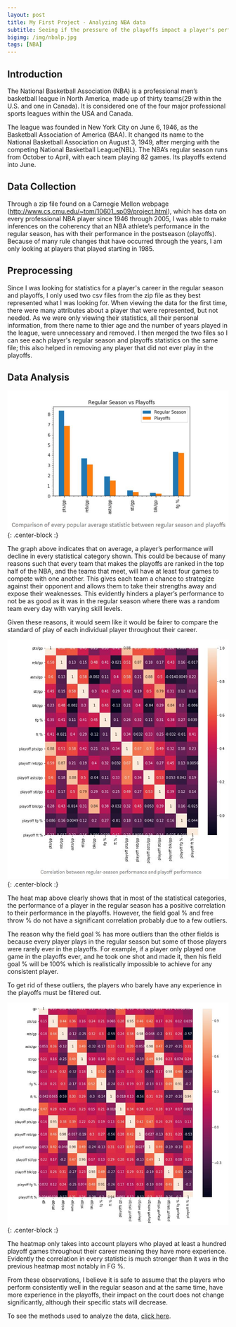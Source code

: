 ```yaml
---
layout: post
title: My First Project - Analyzing NBA data
subtitle: Seeing if the pressure of the playoffs impact a player's performance
bigimg: /img/nbalp.jpg
tags: [NBA]
---
```


## Introduction
The National Basketball Association (NBA) is a professional men’s basketball league in North America, made up of thirty teams(29 within the U.S. and one in Canada). It is considered one of the four major professional sports leagues within the USA and Canada.

The league was founded in New York City on June 6, 1946, as the Basketball Association of America (BAA). It changed its name to the National Basketball Association on August 3, 1949, after merging with the competing National Basketball League(NBL). The NBA’s regular season runs from October to April, with each team playing 82 games. Its playoffs extend into June.

## Data Collection
Through a zip file found on a Carnegie Mellon webpage (http://www.cs.cmu.edu/~tom/10601_sp09/project.html), which has data on every professional NBA player since 1946 through 2005, I was able to make inferences on the coherency that an NBA athlete’s performance in the regular season, has with their performance in the postseason (playoffs). Because of many rule changes that have occurred through the years, I am only looking at players that played starting in 1985.

## Preprocessing
Since I was looking for statistics for a player's career in the regular season and playoffs, I only used two csv files from the zip file as they best represented what I was looking for. When viewing the data for the first time, there were many attributes about a player that were represented, but not needed. As we were only viewing their statistics, all their personal information, from there name to thier age and the number of years played in the league, were unnecessary and removed. I then merged the two files so I can see each player's regular season and playoffs statistics on the same file; this also helped in removing any player that did not ever play in the playoffs.

## Data Analysis
![Chart](/img/chart.JPG){: .center-block :}

The graph above indicates that on average, a player’s performance will decline in every statistical category shown. This could be because of many reasons such that every team that makes the playoffs are ranked in the top half of the NBA, and the teams that meet, will have at least four games to compete with one another. This gives each team a chance to strategize against their opponent and allows them to take their strengths away and expose their weaknesses. This evidently hinders a player’s performance to not be as good as it was in the regular season where there was a random team every day with varying skill levels.

Given these reasons, it would seem like it would be fairer to compare the standard of play of each individual player throughout their career.

![Chart](/img/heatmap.JPG){: .center-block :}

The heat map above clearly shows that in most of the statistical categories, the performance of a player in the regular season has a positive correlation to their performance in the playoffs. However, the field goal % and free throw % do not have a significant correlation probably due to a few outliers. 

The reason why the field goal % has more outliers than the other fields is because every player plays in the regular season but some of those players were rarely ever in the playoffs. For example, if a player only played one game in the playoffs ever, and he took one shot and made it, then his field goal % will be 100% which is realistically impossible to achieve for any consistent player.

To get rid of these outliers, the players who barely have any experience in the playoffs must be filtered out.

![Chart](/img/heatmap1.JPG){: .center-block :}

The heatmap only takes into account players who played at least a hundred playoff games throughout their career meaning they have more experience. Evidently the correlation in every statistic is much stronger than it was in the previous heatmap most notably in FG %.

From these observations, I believe it is safe to assume that the players who perform consistently well in the regular season and at the same time, have more experience in the playoffs, their impact on the court does not change significantly, although their specific stats will decrease.

To see the methods used to analyze the data, [click here](https://github.com/daanishrasheed/DS-Unit-1-Build/blob/master/Unit1_Build_Week.ipynb).